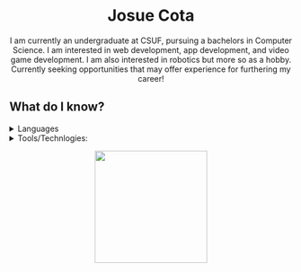<h1><div align="center"> Josue Cota</div></h1>
<p align="center">
  I am currently an undergraduate at CSUF, pursuing a bachelors in Computer Science. I am interested in web development, app development, and video game development. I am also interested in robotics but more so as a hobby. Currently seeking opportunities that may offer
  experience for furthering my career!
</p>
    <h2>What do I know?</h3>
  <details> 
    <summary> Languages </summary>
  <ul>
      <li>Python</li>
      <li>C++</li>
      <li>C#</li>
      <li>Kotlin</li>
      <li>Java</li>
      <li>Javascript</li>
      <li>SQL</li>
  </ul>  
  </details>
  <details>
    <summary> Tools/Technlogies: </summary>
  <ul>
      <li>Github</li>
      <li>Android Studio</li>
      <li>Unity</li>
      <li>Unreal Engine</li>
      <li>MySQL</li>
      <li>VSCode</li>
      <li>Figma</li>
      <li>Postman</li>
      <li>React</li>
  </ul>  
  </details>
  <p align=center>
<a  href="https://github.com/JosueCota/convoychat">
  <img height=200  src="https://github-readme-stats.vercel.app/api/top-langs?username=JosueCota&layout=compact&langs_count=8&card_width=320&hide=ShaderLab,hlsl" />
</a>
</p>
